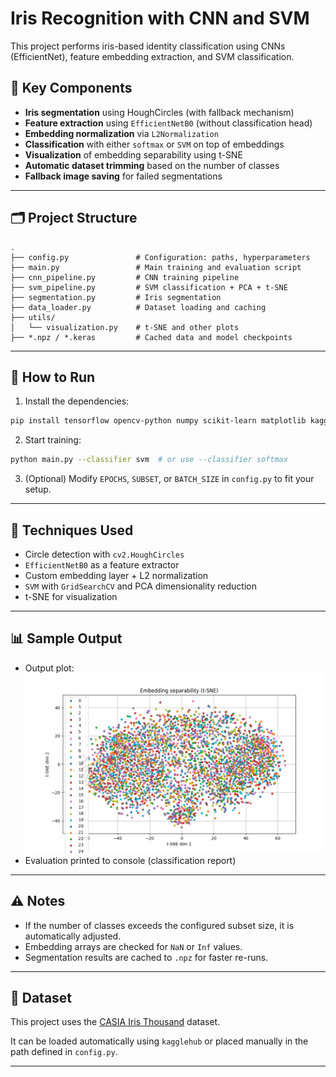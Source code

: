 # Iris Recognition with CNN and SVM

This project performs iris-based identity classification using CNNs (EfficientNet), feature embedding extraction, and SVM classification.

## 🧠 Key Components

* **Iris segmentation** using HoughCircles (with fallback mechanism)
* **Feature extraction** using `EfficientNetB0` (without classification head)
* **Embedding normalization** via `L2Normalization`
* **Classification** with either `softmax` or `SVM` on top of embeddings
* **Visualization** of embedding separability using t-SNE
* **Automatic dataset trimming** based on the number of classes
* **Fallback image saving** for failed segmentations

---

## 🗂️ Project Structure

```
.
├── config.py               # Configuration: paths, hyperparameters
├── main.py                 # Main training and evaluation script
├── cnn_pipeline.py         # CNN training pipeline
├── svm_pipeline.py         # SVM classification + PCA + t-SNE
├── segmentation.py         # Iris segmentation
├── data_loader.py          # Dataset loading and caching
├── utils/
│   └── visualization.py    # t-SNE and other plots
├── *.npz / *.keras         # Cached data and model checkpoints
```

---

## 🚀 How to Run

1. Install the dependencies:

```bash
pip install tensorflow opencv-python numpy scikit-learn matplotlib kagglehub
```

2. Start training:

```bash
python main.py --classifier svm  # or use --classifier softmax
```

3. (Optional) Modify `EPOCHS`, `SUBSET`, or `BATCH_SIZE` in `config.py` to fit your setup.

---

## 🧪 Techniques Used

* Circle detection with `cv2.HoughCircles`
* `EfficientNetB0` as a feature extractor
* Custom embedding layer + L2 normalization
* `SVM` with `GridSearchCV` and PCA dimensionality reduction
* t-SNE for visualization

---

## 📊 Sample Output

* Output plot: ![t-SNE Plot](tsne_plot_cnn_svm.png)
* Evaluation printed to console (classification report)

---

## ⚠️ Notes

* If the number of classes exceeds the configured subset size, it is automatically adjusted.
* Embedding arrays are checked for `NaN` or `Inf` values.
* Segmentation results are cached to `.npz` for faster re-runs.

---

## 📁 Dataset

This project uses the [CASIA Iris Thousand](https://paperswithcode.com/dataset/casia-iris-thousand) dataset.

It can be loaded automatically using `kagglehub` or placed manually in the path defined in `config.py`.

---